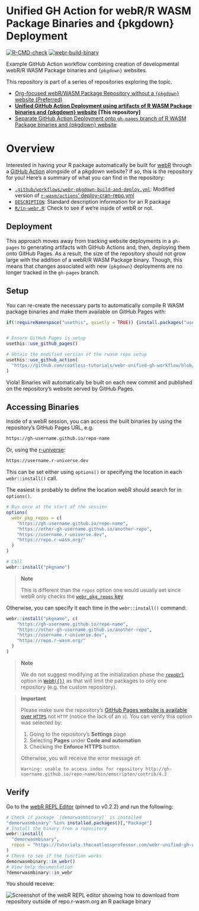 
# Unified GH Action for webR/R WASM Package Binaries and {pkgdown} Deployment

<!-- badges: start -->

[![R-CMD-check](https://github.com/coatless-tutorials/webr-github-action-wasm-binaries/actions/workflows/R-CMD-check.yaml/badge.svg)](https://github.com/coatless-tutorials/webr-github-action-wasm-binaries/actions/workflows/R-CMD-check.yaml)
[![webr-build-binary](https://github.com/coatless-tutorials/webr-github-action-wasm-binaries/actions/workflows/deploy-cran-repo.yml/badge.svg)](https://github.com/coatless-tutorials/webr-github-action-wasm-binaries/actions/workflows/deploy-cran-repo.yml)
<!-- badges: end -->

Example GitHub Action workflow combining creation of developmental
webR/R WASM Package binaries and `{pkgdown}` websites.

This repository is part of a series of repositories exploring the topic.

- [Org-focused webR/WASM Package Repository without a `{pkgdown}`
  website
  (Preferred)](https://github.com/coatless-tutorials/webr-org-gh-action)
- **[Unified GitHub Action Deployment using artifacts of R WASM Package
  binaries and {pkgdown}
  website](https://github.com/coatless-tutorials/webr-unified-gh-workflow)
  \[This repository\]**
- [Separate GitHub Action Deployment onto `gh-pages` branch of R WASM
  Package binaries and {pkgdown}
  website](https://github.com/coatless-tutorials/webr-github-action-wasm-binaries)

# Overview

Interested in having your R package automatically be built for
[webR](https://docs.r-wasm.org/webr/latest/) through a [GitHub
Action](https://github.com/features/actions) alongside of a pkgdown
website? If so, this is the repository for you! Here’s a summary of what
you can find in the repository:

- [`.github/workflows/webr-pkgdown-build-and-deploy.yml`](.github/workflows/webr-pkgdown-build-and-deploy.yml):
  Modified version of [`r-wasm/actions`’
  deploy-cran-repo.yml](https://github.com/r-wasm/actions/blob/d21bf7da50e539df543bbee973087ec585deaba6/examples/deploy-cran-repo.yml)
- [`DESCRIPTION`](DESCRIPTION): Standard description information for an
  R package
- [`R/in-webr.R`](R/in-webr.R): Check to see if we’re inside of webR or
  not.

## Deployment

This approach moves away from tracking website deployments in a
`gh-pages` to generating artifacts with GitHub Actions and, then,
deploying them onto GitHub Pages. As a result, the size of the
repository should not grow large with the addition of a webR/R WASM
Package binary. Though, this means that changes associated with new
`{pkgdown}` deployments are no longer tracked in the `gh-pages` branch.

## Setup

You can re-create the necessary parts to automatically compile R WASM
package binaries and make them available on GitHub Pages with:

``` r
if(!requireNamespace("usethis", quietly = TRUE)) {install.packages("usethis")}


# Ensure GitHub Pages is setup
usethis::use_github_pages()

# Obtain the modified version of the rwasm repo setup
usethis::use_github_action(
  "https://github.com/coatless-tutorials/webr-unified-gh-workflow/blob/main/.github/workflows/webr-pkgdown-build-and-deploy.yml"
)
```

Viola! Binaries will automatically be built on each new commit and
published on the repository’s website served by GitHub Pages.

## Accessing Binaries

Inside of a webR session, you can access the built binaries by using the
repository’s GitHub Pages URL, e.g.

``` default
https://gh-username.github.io/repo-name
```

Or, using the [r-universe](https://r-universe.dev/search/):

``` default
https://username.r-universe.dev
```

This can be set either using `options()` or specifying the location in
each `webr::install()` call.

The easiest is probably to define the location webR should search for in
`options()`.

``` r
# Run once at the start of the session
options(
  webr_pkg_repos = c(
    "https://gh-username.github.io/repo-name", 
    "https://other-gh-username.github.io/another-repo", 
    "https://username.r-universe.dev", 
    "https://repo.r-wasm.org/"
  )
)

# Call
webr::install("pkgname")
```

<div>

> **Note**
>
> This is different than the `repos` option one would usually set since
> webR only checks the [`webr_pkg_repos`
> key](https://github.com/r-wasm/webr/blob/010223433079d1a9ef3eb9bbf73d8eccb38e6adc/packages/webr/R/install.R#L23)

</div>

Otherwise, you can specify it each time in the `webr::install()`
command:

``` r
webr::install("pkgname", c(
    "https://gh-username.github.io/repo-name", 
    "https://other-gh-username.github.io/another-repo", 
    "https://username.r-universe.dev", 
    "https://repo.r-wasm.org/"
  )
)
```

<div>

> **Note**
>
> We do not suggest modifying at the initialization phase the
> [`repoUrl`](https://docs.r-wasm.org/webr/latest/api/js/interfaces/WebR.WebROptions.html#repourl)
> option in
> [`WebR({})`](https://docs.r-wasm.org/webr/latest/api/js/classes/WebR.WebR.html)
> as that will limit the packages to only one repository (e.g. the
> custom repository).

</div>

<div>

> **Important**
>
> Please make sure the repository’s [GitHub Pages website is available
> over
> `HTTPS`](https://docs.github.com/en/pages/getting-started-with-github-pages/securing-your-github-pages-site-with-https#enforcing-https-for-your-github-pages-site)
> not `HTTP` (notice the lack of an `s`). You can verify this option was
> selected by:
>
> 1.  Going to the repository’s **Settings** page
> 2.  Selecting **Pages** under **Code and automation**
> 3.  Checking the **Enforce HTTPS** button.
>
> Otherwise, you will receive the error message of:
>
>     Warning: unable to access index for repository http://gh-username.github.io/repo-name/bin/emscripten/contrib/4.3

</div>

## Verify

Go to the [webR REPL Editor](https://webr.r-wasm.org/v0.2.2/) (pinned to
v0.2.2) and run the following:

``` r
# Check if package `{demorwasmbinary}` is installed
"demorwasmbinary" %in% installed.packages()[,"Package"]
# Install the binary from a repository
webr::install(
  "demorwasmbinary", 
  repos = "https://tutorials.thecoatlessprofessor.com/webr-unified-gh-workflow/"
)
# Check to see if the function works
demorwasmbinary::in_webr()
# View help documentation
?demorwasmbinary::in_webr
```

You should receive:

![Screenshot of the webR REPL editor showing how to download from
repository outside of repo.r-wasm.org an R package
binary](man/figures/demo-of-package-working-in-webr-repl.png)
